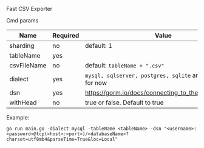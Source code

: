Fast CSV Exporter

Cmd params

Name|Required|Value
---|---|---
sharding|no|default: 1
tableName|yes
csvFileName|no|default: `tableName + ".csv"`
dialect|yes|`mysql, sqlserver, postgres, sqlite` are supported for now
dsn|yes|https://gorm.io/docs/connecting_to_the_database.html
withHead|no|true or false. Default to true

Example:

`go run main.go -dialect mysql -tableName <tableName> -dsn "<username>:<password>@tcp(<host>:<port>)/<databaseName>?charset=utf8mb4&parseTime=True&loc=Local"`
